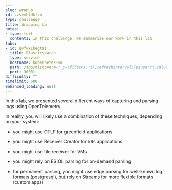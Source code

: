 ```yaml
---
slug: wrapup
id: zzsemhldkfzm
type: challenge
title: Wrapping Up
notes:
- type: text
  contents: In this challenge, we summarize our work in this lab
tabs:
- id: qvfwx1begtas
  title: Elasticsearch
  type: service
  hostname: kubernetes-vm
  path: /app/discover#/?_g=(filters:!(),refreshInterval:(pause:!t,value:60000),time:(from:now-15m,to:now))&_a=(columns:!(),dataSource:(dataViewId:'logs-*',type:dataView),filters:!(),hideChart:!f,interval:auto,query:(language:kuery,query:''),sort:!(!('@timestamp',desc)))
  port: 30001
difficulty: ""
timelimit: 600
enhanced_loading: null
---
```

In this lab, we presented several different ways of capturing and parsing logs using OpenTelemetry.

In reality, you will likely use a combination of these techniques, depending on your system:

* you might use OTLP for greenfield applications
* you might use Receiver Creator for k8s applications
* you might use file receiver for VMs

* you might rely on ES|QL parsing for on-demand parsing
* for permanent parsing, you might use edge parsing for well-known log formats (postgresql), but rely on Streams for more flexible formats (custom apps)
